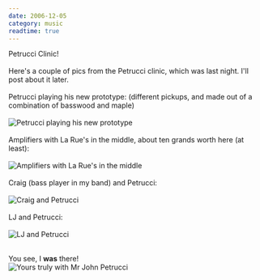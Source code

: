 ```yaml
---
date: 2006-12-05
category: music
readtime: true
---
```

Petrucci Clinic!<br /><br />Here's a couple of pics from the Petrucci clinic, which was last night. I'll post about it later.<br /><br />Petrucci playing his new prototype: (different pickups, and made out of a combination of basswood and maple)<br /><br /><img src="https://static.lachlanbarclay.net/pics/Clinic 1.jpg" alt="Petrucci playing his new prototype" style="float: none" /><br /><br />Amplifiers with La Rue's in the middle, about ten grands worth here (at least):<br /><br /><img src="https://static.lachlanbarclay.net/pics/Clinic 2.jpg" alt="Amplifiers with La Rue's in the middle" style="float: none" /><br /><br />Craig (bass player in my band) and Petrucci:<br /><br /><img src="https://static.lachlanbarclay.net/pics/Clinic 3.jpg" alt="Craig and Petrucci" style="float: none" /><br /><br />LJ and Petrucci:<br /><br /><img src="https://static.lachlanbarclay.net/pics/Clinic 4.jpg" alt="LJ and Petrucci" style="float: none" /><br /><br />

You see, I <b>was</b> there!<br /><img src="https://static.lachlanbarclay.net/pics/clinic5.jpg" alt="Yours truly with Mr John Petrucci" style="float: none" />